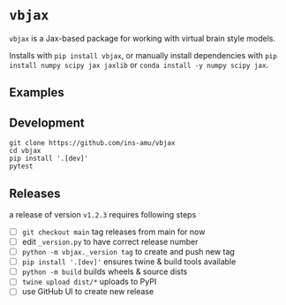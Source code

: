 # `vbjax`

`vbjax` is a Jax-based package for working with virtual brain style models.

Installs with `pip install vbjax`, or manually install dependencies with
`pip install numpy scipy jax jaxlib` or `conda install -y numpy scipy jax`.

## Examples



## Development
```
git clone https://github.com/ins-amu/vbjax
cd vbjax
pip install '.[dev]'
pytest
```

## Releases
a release of version `v1.2.3` requires following steps
- [ ] `git checkout main` tag releases from main for now
- [ ] edit `_version.py` to have correct release number
- [ ] `python -m vbjax._version tag` to create and push new tag
- [ ] `pip install '.[dev]'` ensures twine & build tools available
- [ ] `python -m build` builds wheels & source dists
- [ ] `twine upload dist/*` uploads to PyPI
- [ ] use GitHub UI to create new release
